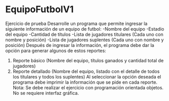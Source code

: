 # EquipoFutbolV1
Ejercicio de prueba
Desarrolle un programa que permite ingresar la siguiente información de un equipo de futbol:
-Nombre del equipo
-Estadio del equipo
-Cantidad de títulos
-Lista de jugadores titulares (Cada uno con nombre y posición)
-Lista de jugadores suplentes (Cada uno con nombre y posición)
Después de ingresar la información, el programa debe dar la opción para generar algunos de estos reportes:
1. Reporte básico (Nombre del equipo, títulos ganados y cantidad total de jugadores)
2. Reporte detallado (Nombre del equipo, listado con el detalle de todos los titulares y todos los suplentes)
Al seleccionar la opción deseada el programa debe imprimir la información que se pide en cada reporte.
Nota: Se debe realizar el ejercicio con programación orientada objetos.
No se requiere interfaz gráfica.
